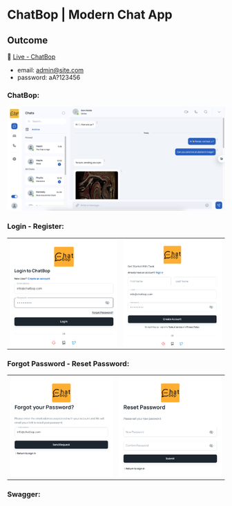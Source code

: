 # ChatBop | Modern Chat App

## Outcome

🔗 [Live - ChatBop](https://modern-chat-app-liard.vercel.app/auth/login)

- email: admin@site.com
- password: aA?123456

### ChatBop:

![ERD](./Landing_page.png)

### Login - Register:

<table>
  <tr>
    <td><img src="./Login.png" alt="Login" width="325"/></td>
    <td><img src="./Register.png" alt="Register" width="300"/></td>
  </tr>
</table>

### Forgot Password - Reset Password:

<table>
  <tr>
    <td><img src="./Forgot password.png" alt="Login" width="297"/></td>
    <td><img src="./Reset.png" alt="Register" width="300"/></td>
  </tr>
</table>

### Swagger:
